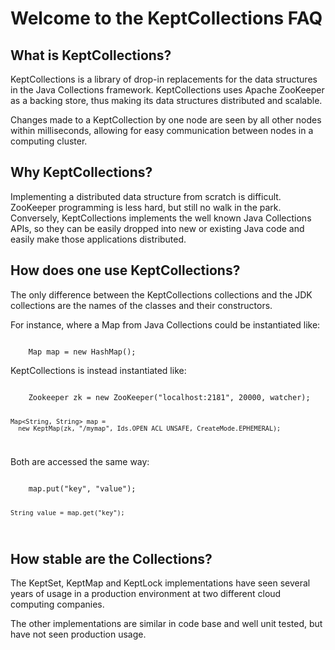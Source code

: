Welcome to the KeptCollections FAQ
==================================

What is KeptCollections?
------------------------

KeptCollections is a library of drop-in replacements for the data
structures in the Java Collections framework. KeptCollections uses Apache
ZooKeeper as a backing store, thus making its data structures distributed
and scalable.

Changes made to a KeptCollection by one node are seen by all other nodes
within milliseconds, allowing for easy communication between nodes in a
computing cluster.

Why KeptCollections?
--------------------

Implementing a distributed data structure from scratch is difficult.
ZooKeeper programming is less hard, but still no walk in the park.
Conversely, KeptCollections implements the well known Java Collections
APIs, so they can be easily dropped into new or existing Java code and
easily make those applications distributed.

How does one use KeptCollections?
---------------------------------

The only difference between the KeptCollections collections and the JDK 
collections are the names of the classes and their constructors.

For instance, where a Map from Java Collections could be instantiated like:

<code>
    Map<String, String> map = new HashMap<String, String>();
</code>

KeptCollections is instead instantiated like:

<code>
    Zookeeper zk = new ZooKeeper("localhost:2181", 20000, watcher);

    Map<String, String> map =
      new KeptMap(zk, "/mymap", Ids.OPEN_ACL_UNSAFE, CreateMode.EPHEMERAL);
</code>

Both are accessed the same way:

<code>
    map.put("key", "value");

    String value = map.get("key");
</code>

How stable are the Collections?
-------------------------------

The KeptSet, KeptMap and KeptLock implementations have seen several years
of usage in a production environment at two different cloud computing
companies.

The other implementations are similar in code base and well unit tested,
but have not seen production usage.
